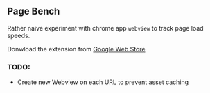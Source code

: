## Page Bench

Rather naive experiment with chrome app `webview` to track page load speeds.

Donwload the extension from [Google Web Store](https://chrome.google.com/webstore/detail/page-bench/ppndhhfkcplfgobkjinafmbefhdadlnk)

### TODO:

* Create new Webview on each URL to prevent asset caching

